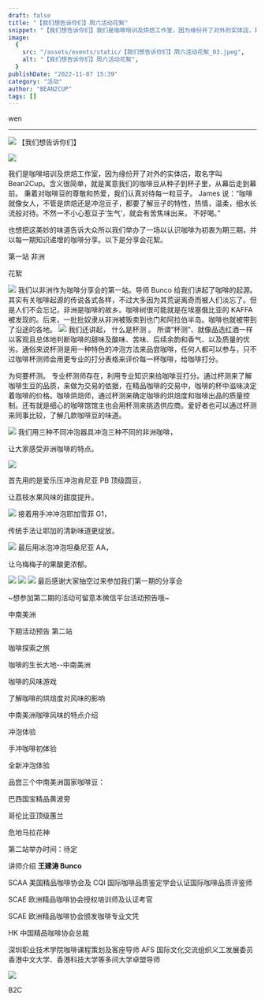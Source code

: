 ```yaml
---
draft: false
title: "【我们想告诉你们】周六活动花絮"
snippet: "【我们想告诉你们】我们是咖啡培训及烘焙工作室，因为缘份开了对外的实体店，取名字叫Bean2Cup。含"
image:
  {
    src: "/assets/events/static/【我们想告诉你们】周六活动花絮_03.jpeg",
    alt: "【我们想告诉你们】周六活动花絮",
  }
publishDate: "2022-11-07 15:39"
category: "活动"
author: "BEAN2CUP"
tags: []
---
```


<!-- # 【我们想告诉你们】周六活动花絮 -->

wen

---

![](./static/【我们想告诉你们】周六活动花絮_01.png)
【我们想告诉你们】

![](./static/【我们想告诉你们】周六活动花絮_02.png)

我们是咖啡培训及烘焙工作室，因为缘份开了对外的实体店，取名字叫 Bean2Cup。含义很简单，就是寓意我们的咖啡豆从种子到杯子里，从幕后走到幕前。
秉着对咖啡豆的尊敬和热爱，我们认真对待每一粒豆子。
James 说：“咖啡就像女人，不管是烘焙还是冲泡豆子，都要了解豆子的特性，热情，温柔，细水长流般对待。不然一不小心惹豆子‘生气’，就会有苦焦味出来，
不好喝。”

也想把这美妙的味道告诉大众所以我们举办了一场以认识咖啡为初衷为期三期，并以每一期知识递增的咖啡分享。以下是分享会花絮。

第一站 非洲

花絮

![](./static/【我们想告诉你们】周六活动花絮_03.jpeg)
我们以非洲作为咖啡分享会的第一站。导师 Bunco 给我们讲起了咖啡的起源。其实有关咖啡起源的传说各式各样，不过大多因为其荒诞离奇而被人们淡忘了。但是人们不会忘记，非洲是咖啡的故乡。咖啡树很可能就是在埃塞俄比亚的 KAFFA 被发现的。后来，一批批奴隶从非洲被贩卖到也门和阿拉伯半岛。咖啡也就被带到了沿途的各地。
![](./static/【我们想告诉你们】周六活动花絮_04.jpeg)
我们还讲起， 什么是杯测 。
所谓“杯测”、就像品选红酒一样以客观且总体地判断咖啡的甜味及酸味、苦味、后续余韵和香气、以及质量的优劣。通俗来说杯测是用一种特色的冲泡方法来品尝咖啡，任何人都可以参与，只不过咖啡杯测师会用更专业的打分表格来评价每一杯咖啡，给咖啡打分。

为何要杯测。
专业杯测师存在，利用专业知识来给咖啡豆打分。通过杯测来了解咖啡生豆的品质，来做为交易的依据，在精品咖啡的交易中，咖啡的杯中滋味决定着咖啡的价格。咖啡烘焙师，通过杯测来确定咖啡的烘焙度和咖啡出品的质量控制。还有就是细心的咖啡馆馆主也会用杯测来挑选供应商。爱好者也可以通过杯测来同事比较，了解几款咖啡豆的味道。

![](./static/【我们想告诉你们】周六活动花絮_05.jpeg)
我们用三种不同冲泡器具冲泡三种不同的非洲咖啡，

让大家感受非洲咖啡的特点。

![](./static/【我们想告诉你们】周六活动花絮_06.jpeg)

首先用的是爱乐压冲泡肯尼亚 PB 顶级圆豆，

让荔枝水果风味的甜度提升。

![](./static/【我们想告诉你们】周六活动花絮_07.jpeg)
接着用手冲冲泡耶加雪菲 G1，

传统手法让耶加的清新味道更绽放。

![](./static/【我们想告诉你们】周六活动花絮_08.jpeg)
最后用冰泡冲泡坦桑尼亚 AA，

让乌梅梅子的果酸更浓郁。

![](./static/【我们想告诉你们】周六活动花絮_09.jpeg)
![](./static/【我们想告诉你们】周六活动花絮_10.jpeg)
![](./static/【我们想告诉你们】周六活动花絮_11.jpeg)
最后感谢大家抽空过来参加我们第一期的分享会

~想参加第二期的活动可留意本微信平台活动预告哦~

中南美洲

下期活动预告 第二站

咖啡探索之旅

咖啡的生长大地--中南美洲

咖啡的风味游戏

了解咖啡的烘焙度对风味的影响

中南美洲咖啡风味的特点介绍

冲泡体验

手冲咖啡初体验

全新冲泡体验

品尝三个中南美洲国家咖啡豆：

巴西国宝精品黄波旁

哥伦比亚顶级蕙兰

危地马拉花神

第二站举办时间：待定

讲师介绍
**王建涛 Bunco**

SCAA 美国精品咖啡协会及 CQI 国际咖啡品质鉴定学会认证国际咖啡品质评鉴师

SCAE 欧洲精品咖啡协会授权培训师及认证考官

SCAE 欧洲精品咖啡协会颁发咖啡专业文凭

HK 中国精品咖啡协会总裁

深圳职业技术学院咖啡课程策划及客座导师 AFS 国际文化交流组织义工发展委员 香港中文大学、香港科技大学等多间大学卓盟导师

![](./static/【我们想告诉你们】周六活动花絮_12.jpeg)

B2C
